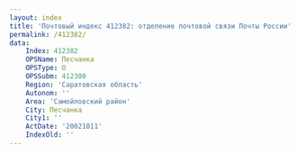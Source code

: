 ```yaml
---
layout: index
title: 'Почтовый индекс 412382: отделение почтовой связи Почты России'
permalink: /412382/
data:
    Index: 412382
    OPSName: Песчанка
    OPSType: О
    OPSSubm: 412300
    Region: 'Саратовская область'
    Autonom: ''
    Area: 'Самойловский район'
    City: Песчанка
    City1: ''
    ActDate: '20021011'
    IndexOld: ''
---
```

